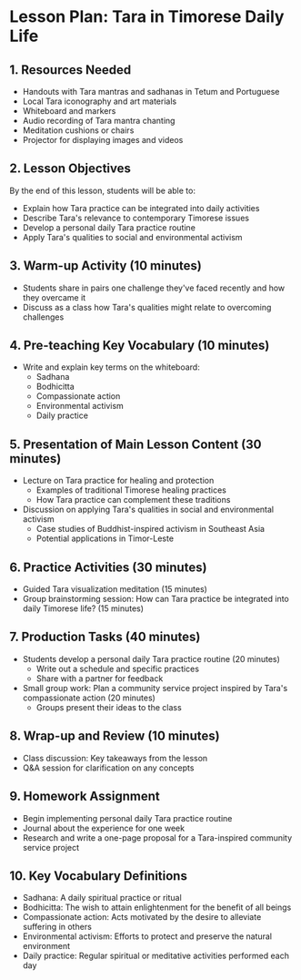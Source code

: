 # Lesson Plan: Tara in Timorese Daily Life

## 1. Resources Needed

- Handouts with Tara mantras and sadhanas in Tetum and Portuguese
- Local Tara iconography and art materials
- Whiteboard and markers
- Audio recording of Tara mantra chanting
- Meditation cushions or chairs
- Projector for displaying images and videos

## 2. Lesson Objectives

By the end of this lesson, students will be able to:
- Explain how Tara practice can be integrated into daily activities
- Describe Tara's relevance to contemporary Timorese issues
- Develop a personal daily Tara practice routine
- Apply Tara's qualities to social and environmental activism

## 3. Warm-up Activity (10 minutes)

- Students share in pairs one challenge they've faced recently and how they overcame it
- Discuss as a class how Tara's qualities might relate to overcoming challenges

## 4. Pre-teaching Key Vocabulary (10 minutes)

- Write and explain key terms on the whiteboard:
  - Sadhana
  - Bodhicitta
  - Compassionate action
  - Environmental activism
  - Daily practice

## 5. Presentation of Main Lesson Content (30 minutes)

- Lecture on Tara practice for healing and protection
  - Examples of traditional Timorese healing practices
  - How Tara practice can complement these traditions
- Discussion on applying Tara's qualities in social and environmental activism
  - Case studies of Buddhist-inspired activism in Southeast Asia
  - Potential applications in Timor-Leste

## 6. Practice Activities (30 minutes)

- Guided Tara visualization meditation (15 minutes)
- Group brainstorming session: How can Tara practice be integrated into daily Timorese life? (15 minutes)

## 7. Production Tasks (40 minutes)

- Students develop a personal daily Tara practice routine (20 minutes)
  - Write out a schedule and specific practices
  - Share with a partner for feedback
- Small group work: Plan a community service project inspired by Tara's compassionate action (20 minutes)
  - Groups present their ideas to the class

## 8. Wrap-up and Review (10 minutes)

- Class discussion: Key takeaways from the lesson
- Q&A session for clarification on any concepts

## 9. Homework Assignment

- Begin implementing personal daily Tara practice routine
- Journal about the experience for one week
- Research and write a one-page proposal for a Tara-inspired community service project

## 10. Key Vocabulary Definitions

- Sadhana: A daily spiritual practice or ritual
- Bodhicitta: The wish to attain enlightenment for the benefit of all beings
- Compassionate action: Acts motivated by the desire to alleviate suffering in others
- Environmental activism: Efforts to protect and preserve the natural environment
- Daily practice: Regular spiritual or meditative activities performed each day